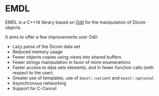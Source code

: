 EMDL
=======

EMDL is a C++14 library based on [Odil](https://github.com/lamyj/odil) for the manipulation of Dicom objects.

It aims to offer a few improvements over Odil:
- Lazy parse of the Dicom data set
- Reduced memory usage
- Fewer objects copies using views into shared buffers
- Fewer strings manipulation in favor of more enumerations
- Faster access to data sets elements, and in fewer function calls (with respect to the user)
- Greater use of templates, use of `boost::variant` and `boost::optional`
- Asynchronous networking
- Support for C-Cancel
